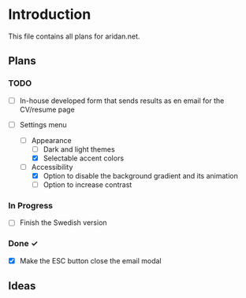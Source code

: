 # Introduction 

This file contains all plans for aridan.net.

## Plans

### TODO

- [ ] In-house developed form that sends results as en email for the CV/resume page

- [ ] Settings menu
  - [ ] Appearance   
    - [ ] Dark and light themes 
    - [x] Selectable accent colors
  - [ ] Accessibility
    - [x] Option to disable the background gradient and its animation
    - [ ] Option to increase contrast

### In Progress

- [ ] Finish the Swedish version

### Done ✓

- [x] Make the ESC button close the email modal  

## Ideas